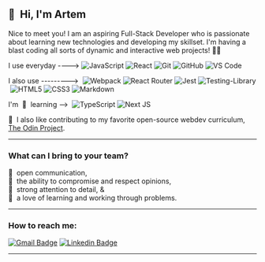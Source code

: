 ## 👋&nbsp; Hi, I'm Artem

Nice to meet you! I am an aspiring Full-Stack Developer who is passionate about learning new technologies and developing my skillset. 
I'm having a blast coding all sorts of dynamic and interactive web projects! 🚀😃 

I use everyday ---->&nbsp;![JavaScript](https://img.shields.io/badge/-JavaScript-black?style=plastic&logo=javascript)&nbsp;![React](https://img.shields.io/badge/-React-black?style=plastic&logo=react)&nbsp;![Git](https://img.shields.io/badge/-Git-black?style=plastic&logo=git)&nbsp;![GitHub](https://img.shields.io/badge/-GitHub-181717?style=plastic&logo=github)&nbsp;![VS Code](https://img.shields.io/badge/-VS%20Code-007ACC?style=plastic&logo=visual-studio-code)

I also use --------->&nbsp;&nbsp;![Webpack](https://img.shields.io/badge/webpack-%238DD6F9.svg?style=plastic&logo=webpack&logoColor=black)&nbsp;![React Router](https://img.shields.io/badge/React_Router-CA4245?style=plastic&logo=react-router&logoColor=white)&nbsp;![Jest](https://img.shields.io/badge/-jest-%23C21325?style=plastic&logo=jest&logoColor=white)&nbsp;![Testing-Library](https://img.shields.io/badge/-TestingLibrary-%23E33332?style=plastic&logo=testing-library&logoColor=white)&nbsp;![HTML5](https://img.shields.io/badge/-HTML5-E34F26?style=plastic&logo=html5&logoColor=white)&nbsp;![CSS3](https://img.shields.io/badge/-CSS3-1572B6?style=plastic&logo=css3)&nbsp;![Markdown](https://img.shields.io/badge/markdown-%23000000.svg?style=plastic&logo=markdown&logoColor=white)

I'm &nbsp;🌱&nbsp; learning -->&nbsp;&nbsp;![TypeScript](https://img.shields.io/badge/typescript-%23007ACC.svg?style=plastic&logo=typescript&logoColor=white)&nbsp;![Next JS](https://img.shields.io/badge/Next-black?style=plastic&logo=next.js&logoColor=white)

🙌&nbsp; I also like contributing to my favorite open-source webdev curriculum, [The Odin Project](https://github.com/TheOdinProject).  

-----

### What can I bring to your team?

📡 &nbsp;open communication,  
🤝 &nbsp;the ability to compromise and respect opinions,  
👀 &nbsp;strong attention to detail, &  
🧩 &nbsp;a love of learning and working through problems.

-----


### How to reach me:

[![Gmail Badge](https://img.shields.io/badge/-amelnychenko06@gmail.com-c14438?style=plastic&logo=Gmail&logoColor=white&link=mailto:amelnychenko06@gmail.com)](mailto:amelnychenko06@gmail.com)&nbsp;[![Linkedin Badge](https://img.shields.io/badge/-Artem_Melnychenko-blue?style=plastic&logo=Linkedin&logoColor=white&link=https://www.linkedin.com/in/artem-melnychenko-219606b2/)](https://www.linkedin.com/in/artem-melnychenko-219606b2/)


-----




<!---
artemmelnychenk0/artemmelnychenk0 is a ✨ special ✨ repository because its `README.md` (this file) appears on your GitHub profile.
You can click the Preview link to take a look at your changes.
--->

